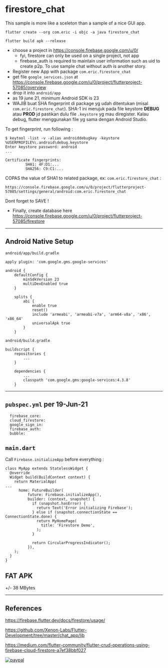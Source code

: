# firestore_chat

This sample is more like a sceleton than a sample of a nice GUI app.

```
flutter create --org com.eric -i objc -a java firestore_chat

flutter build apk --release
```

* choose a project in https://console.firebase.google.com/u/0/ 
  * fyi, firestore can only be used on a single project, not app
  * firebase_auth is required to maintain user information such as uid to create p2p. To use sample chat without auth is another story.
* Register new App with package `com.eric.firestore_chat`
* get file `google_services.json` at https://console.firebase.google.com/u/0/project/flutterproject-57085/overview
* drop it into `android/app`
* as 19 june 21, minimum Android SDK is 23
* WAJIB buat SHA fingerprint di package yg udah ditentukan (misal `com.eric.firestore_chat`). SHA-1 ini merujuk pada file keystore **DEBUG** atau **PROD** jd pastikan dulu file `.keystore` yg mau diregister.
Kalau debug, flutter menggunakan file yg sama dengan Android Studio.

To get fingerprint, run following :
```
$ keytool -list -v -alias androiddebugkey -keystore %USERPROFILE%\.android\debug.keystore
Enter keystore password: android
...

Certificate fingerprints:
         SHA1: 4F:D1:...
         SHA256: C9:C1:...
```
COPAS the value of SHA1 to related package, ex: `com.eric.firestore_chat` :
```
https://console.firebase.google.com/u/0/project/flutterproject-57085/settings/general/android:com.eric.firestore_chat
```
Dont forget to SAVE !

* Finally, create database here https://console.firebase.google.com/u/0/project/flutterproject-57085/firestore

---
## Android Native Setup

`android/app/build.gradle`

```
apply plugin: 'com.google.gms.google-services'

android {
    defaultConfig {
        minSdkVersion 23
        multiDexEnabled true
    }

    splits {
        abi {
            enable true
            reset()
            include 'armeabi', 'armeabi-v7a', 'arm64-v8a', 'x86', 'x86_64'
            universalApk true
        }
    }    
```

`android/build.gradle`

```
buildscript {
    repositories {
        ...
    }

    dependencies {
        ...
        classpath 'com.google.gms:google-services:4.3.8'
    }
```

---
## `pubspec.yml` per 19-Jun-21
```
  firebase_core:
  cloud_firestore:
  google_sign_in:
  firebase_auth:
  bubble:
```

## `main.dart`
Call `Firebase.initializeApp` before everything :
```
class MyApp extends StatelessWidget {
  @override
  Widget build(BuildContext context) {
    return MaterialApp(
...
      home: FutureBuilder(
          future: Firebase.initializeApp(),
          builder: (context, snapshot) {
            if (snapshot.hasError) {
              return Text('Error initializing Firebase');
            } else if (snapshot.connectionState == ConnectionState.done) {
              return MyHomePage(
                title: 'Firestore Demo',
              );
            }

            return CircularProgressIndicator();
          }),
    );
  }
}
```



## FAT APK
+/- 38 MBytes


---
## References

https://firebase.flutter.dev/docs/firestore/usage/

https://github.com/Xenon-Labs/Flutter-Development/tree/master/chat_app/lib

https://medium.com/flutter-community/flutter-crud-operations-using-firebase-cloud-firestore-a7ef38bbf027

[![paypal](https://www.paypalobjects.com/en_US/i/btn/btn_donateCC_LG.gif)](https://www.paypal.me/ellkana)